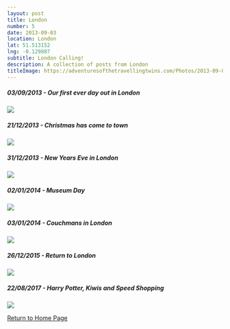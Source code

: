 ```yaml
---
layout: post
title: London
number: 5
date: 2013-09-03
location: London
lat: 51.513152
lng: -0.129807
subtitle: London Calling!
description: A collection of posts from London
titleImage: https://adventuresofthetravellingtwins.com/Photos/2013-09-03-London/thumb-min.JPG
---
```


<h5>03/09/2013 - Our first ever day out in London</h5>
<a target="_blank" href="https://adventuresofthetravellingtwins.com/subposts/LondonAugust2013"><img src="https://adventuresofthetravellingtwins.com/Photos/2013-09-03-London/day15-min.JPG" class="image3"></a>

<h5>21/12/2013 - Christmas has come to town</h5>
<a target="_blank" href="https://adventuresofthetravellingtwins.com/subposts/LondonChristmas2013"><img src="https://adventuresofthetravellingtwins.com/Photos/2013-12-21-LondonChristmas/cover-min.JPG" class="image3"></a>

<h5>31/12/2013 - New Years Eve in London</h5>
<a target="_blank" href="https://adventuresofthetravellingtwins.com/subposts/LondonNewYearsEve2013"><img src="https://adventuresofthetravellingtwins.com/Photos/2013-12-31-NewYearsEve/cover-min.JPG" class="image3"></a>

<h5>02/01/2014 - Museum Day</h5>
<a target="_blank" href="https://adventuresofthetravellingtwins.com/subposts/LondonMuseums2014"><img src="https://adventuresofthetravellingtwins.com/Photos/2014-01-02-MuseumDay/cover-min.JPG" class="image3"></a>

<h5>03/01/2014 - Couchmans in London</h5>
<a target="_blank" href="https://adventuresofthetravellingtwins.com/subposts/LondonCouchmans"><img src="https://adventuresofthetravellingtwins.com/Photos/2014-01-03-CouchmanLondon/cover-min.JPG" class="image3"></a>

<h5>26/12/2015 - Return to London</h5>
<a target="_blank" href="https://adventuresofthetravellingtwins.com/subposts/London2015"><img src="https://adventuresofthetravellingtwins.com/Photos/2015-12-26-LondonChristmas2015/tower3.jpg" class="image3"></a>

<h5>22/08/2017 - Harry Potter, Kiwis and Speed Shopping</h5>
<a target="_blank" href="https://adventuresofthetravellingtwins.com/subposts/LondonAugust2017"><img src="https://adventuresofthetravellingtwins.com/Photos/2017-08-23-LondonHarryPotter/cover-min.JPG" class="image3"></a>

<a href="https://adventuresofthetravellingtwins.com/">Return to Home Page</a>
